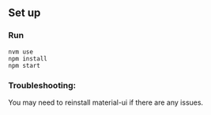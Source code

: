 ## Set up

### Run

```
nvm use
npm install
npm start
```

### Troubleshooting:

You may need to reinstall material-ui if there are any issues.
